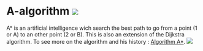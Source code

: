 # A-algorithm         <img src="https://img.shields.io/ansible/quality/288039443">
A* is an artificial intelligence wich search the best path to go from a point (1 or A) to an other point (2 or B).
This is also an extension of the Dijkstra algorithm.
To see more on the algorithm and his history : <a href="https://fr.wikipedia.org/wiki/Algorithme_A*">Algorithm A*</a>.
<img src="https://upload.wikimedia.org/wikipedia/commons/8/85/Weighted_A_star_with_eps_5.gif">
